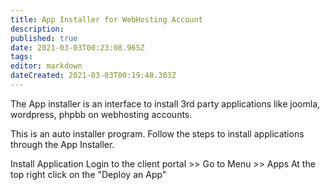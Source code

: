 ```yaml
---
title: App Installer for WebHosting Account
description: 
published: true
date: 2021-03-03T00:23:08.965Z
tags: 
editor: markdown
dateCreated: 2021-03-03T00:19:48.303Z
---
```



The App installer is an interface to install 3rd party applications like joomla, wordpress, phpbb on webhosting accounts. 

This is an auto installer program. Follow the steps to install applications through the App Installer.

Install Application 
Login to the client portal >> Go to Menu >> Apps
At the top right click on the "Deploy an App"
